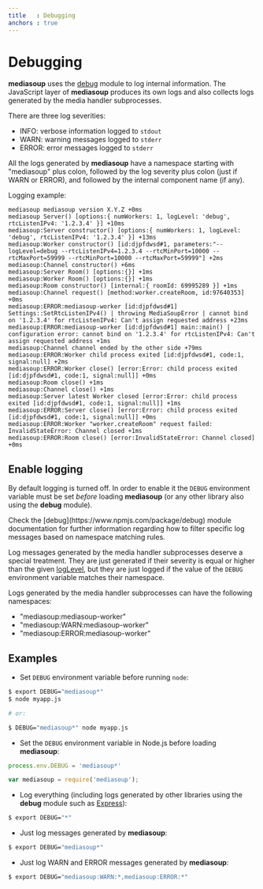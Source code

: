 ```yaml
---
title   : Debugging
anchors : true
---
```



# Debugging

**mediasoup** uses the [debug](https://www.npmjs.com/package/debug) module to log internal information. The JavaScript layer of **mediasoup** produces its own logs and also collects logs generated by the media handler subprocesses.

There are three log severities:

* INFO: verbose information logged to `stdout`
* WARN: warning messages logged to `stderr`
* ERROR: error messages logged to `stderr`

All the logs generated by **mediasoup** have a namespace starting with "mediasoup" plus colon, followed by the log severity plus colon (just if WARN or ERROR), and followed by the internal component name (if any).

Logging example:

```
mediasoup mediasoup version X.Y.Z +0ms
mediasoup Server() [options:{ numWorkers: 1, logLevel: 'debug', rtcListenIPv4: '1.2.3.4' }] +10ms
mediasoup:Server constructor() [options:{ numWorkers: 1, logLevel: 'debug', rtcListenIPv4: '1.2.3.4' }] +13ms
mediasoup:Worker constructor() [id:djpfdwsd#1, parameters:"--logLevel=debug --rtcListenIPv4=1.2.3.4 --rtcMinPort=10000 --rtcMaxPort=59999 --rtcMinPort=10000 --rtcMaxPort=59999"] +2ms
mediasoup:Channel constructor() +6ms
mediasoup:Server Room() [options:{}] +1ms
mediasoup:Worker Room() [options:{}] +1ms
mediasoup:Room constructor() [internal:{ roomId: 69995289 }] +1ms
mediasoup:Channel request() [method:worker.createRoom, id:97640353] +0ms
mediasoup:ERROR:mediasoup-worker [id:djpfdwsd#1] Settings::SetRtcListenIPv4() | throwing MediaSoupError | cannot bind on '1.2.3.4' for rtcListenIPv4: Can't assign requested address +23ms
mediasoup:ERROR:mediasoup-worker [id:djpfdwsd#1] main::main() | configuration error: cannot bind on '1.2.3.4' for rtcListenIPv4: Can't assign requested address +1ms
mediasoup:Channel channel ended by the other side +79ms
mediasoup:ERROR:Worker child process exited [id:djpfdwsd#1, code:1, signal:null] +2ms
mediasoup:ERROR:Worker close() [error:Error: child process exited [id:djpfdwsd#1, code:1, signal:null]] +0ms
mediasoup:Room close() +1ms
mediasoup:Channel close() +1ms
mediasoup:Server latest Worker closed [error:Error: child process exited [id:djpfdwsd#1, code:1, signal:null]] +1ms
mediasoup:ERROR:Server close() [error:Error: child process exited [id:djpfdwsd#1, code:1, signal:null]] +0ms
mediasoup:ERROR:Worker "worker.createRoom" request failed: InvalidStateError: Channel closed +1ms
mediasoup:ERROR:Room close() [error:InvalidStateError: Channel closed] +0ms
```


## Enable logging

By default logging is turned off. In order to enable it the `DEBUG` environment variable must be set *before* loading **mediasoup** (or any other library also using the **debug** module).

<div markdown='1' class='note'>
Check the [debug](https://www.npmjs.com/package/debug) module documentation for further information regarding how to filter specific log messages based on namespace matching rules.
</div>

Log messages generated by the media handler subprocesses deserve a special treatment. They are just generated if their severity is equal or higher than the given [logLevel](/api/#mediasoup-Server-options), but they are just logged if the value of the `DEBUG` environment variable matches their namespace.

Logs generated by the media handler subprocesses can have the following namespaces:

* "mediasoup:mediasoup-worker"
* "mediasoup:WARN:mediasoup-worker"
* "mediasoup:ERROR:mediasoup-worker"


## Examples

* Set `DEBUG` environment variable before running `node`:

```bash
$ export DEBUG="mediasoup*"
$ node myapp.js

# or:

$ DEBUG="mediasoup*" node myapp.js
```

* Set the `DEBUG` environment variable in Node.js before loading **mediasoup**:

```javascript
process.env.DEBUG = 'mediasoup*'

var mediasoup = require('mediasoup');
```

* Log everything (including logs generated by other libraries using the **debug** module such as [Express](http://expressjs.com/en/guide/debugging.html)):

```bash
$ export DEBUG="*"
```

* Just log messages generated by **mediasoup**:

```bash
$ export DEBUG="mediasoup*"
```

* Just log WARN and ERROR messages generated by **mediasoup**:

```bash
$ export DEBUG="mediasoup:WARN:*,mediasoup:ERROR:*"
```

